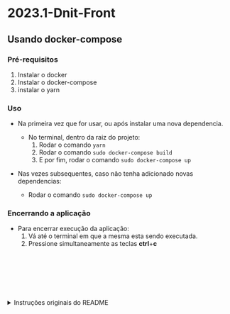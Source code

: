 # 2023.1-Dnit-Front




## Usando docker-compose

### Pré-requisitos

1. Instalar o docker
2. Instalar o docker-compose
3. instalar o yarn

### Uso

* Na primeira vez que for usar, ou após instalar uma nova dependencia.
  * No terminal, dentro da raiz do projeto:
    1. Rodar o comando `yarn`
    2. Rodar o comando `sudo docker-compose build`
    3. E por fim, rodar o comando `sudo docker-compose up`
   
* Nas vezes subsequentes, caso não tenha adicionado novas dependencias:
  * Rodar o comando `sudo docker-compose up`

### Encerrando a aplicação

* Para encerrar execução da aplicação:
  1. Vá até o terminal em que a mesma esta sendo executada.
  2. Pressione simultaneamente as teclas **ctrl**+**c**

<br>
<br>
<br>
<br>
<br>
<br>

<details>
<summary> Instruções originais do README</summary>

This project was bootstrapped with [Create React App](https://github.com/facebook/create-react-app).

## Available Scripts

In the project directory, you can run:

### `yarn start`

Runs the app in the development mode.\
Open [http://localhost:3000](http://localhost:3000) to view it in the browser.

The page will reload if you make edits.\
You will also see any lint errors in the console.

### `yarn test`

Launches the test runner in the interactive watch mode.\
See the section about [running tests](https://facebook.github.io/create-react-app/docs/running-tests) for more information.

### `yarn build`

Builds the app for production to the `build` folder.\
It correctly bundles React in production mode and optimizes the build for the best performance.

The build is minified and the filenames include the hashes.\
Your app is ready to be deployed!

See the section about [deployment](https://facebook.github.io/create-react-app/docs/deployment) for more information.

### `yarn eject`

**Note: this is a one-way operation. Once you `eject`, you can’t go back!**

If you aren’t satisfied with the build tool and configuration choices, you can `eject` at any time. This command will remove the single build dependency from your project.

Instead, it will copy all the configuration files and the transitive dependencies (webpack, Babel, ESLint, etc) right into your project so you have full control over them. All of the commands except `eject` will still work, but they will point to the copied scripts so you can tweak them. At this point you’re on your own.

You don’t have to ever use `eject`. The curated feature set is suitable for small and middle deployments, and you shouldn’t feel obligated to use this feature. However we understand that this tool wouldn’t be useful if you couldn’t customize it when you are ready for it.

## Learn More

You can learn more in the [Create React App documentation](https://facebook.github.io/create-react-app/docs/getting-started).

To learn React, check out the [React documentation](https://reactjs.org/).
</details>
